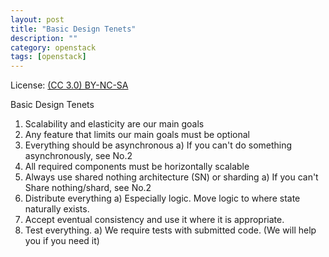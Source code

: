 ```yaml
---
layout: post
title: "Basic Design Tenets"
description: ""
category: openstack
tags: [openstack]
---
```


License: [(CC 3.0) BY-NC-SA](http://creativecommons.org/licenses/by-nc-sa/3.0/)

Basic Design Tenets

1. Scalability and elasticity are our main goals
2. Any feature that limits our main goals must be optional
3. Everything should be asynchronous
    a) If you can't do something asynchronously, see No.2
4. All required components must be horizontally scalable
5. Always use shared nothing architecture (SN) or sharding
    a) If you can't Share nothing/shard, see No.2
6. Distribute everything
    a) Especially logic. Move logic to where state naturally exists.
7. Accept eventual consistency and use it where it is appropriate.
8. Test everything.
    a) We require tests with submitted code. (We will help you if you need it)
